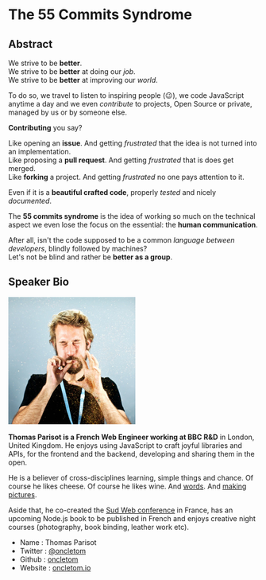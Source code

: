 # The 55 Commits Syndrome

## Abstract

We strive to be **better**.  
We strive to be **better** at doing our *job*.  
We strive to be **better** at improving our *world*.  

To do so, we travel to listen to inspiring people (:wink:), we code JavaScript anytime a day and we even *contribute* to projects, Open Source or private, managed by us or by someone else.

**Contributing** you say?

Like opening an **issue**. And getting *frustrated* that the idea is not turned into an implementation.  
Like proposing a **pull request**. And getting *frustrated* that is does get merged.  
Like **forking** a project. And getting *frustrated* no one pays attention to it.

Even if it is a **beautiful crafted code**, properly *tested* and nicely *documented*.

The **55 commits syndrome** is the idea of working so much on the technical aspect we even lose the focus on the essential: the **human communication**.

After all, isn't the code supposed to be a common *language between developers*, blindly followed by machines?  
Let's not be blind and rather be **better as a group**.

## Speaker Bio

![oncletom](../images/oncletom.png)

**Thomas Parisot is a French Web Engineer working at BBC R&D** in London, United Kingdom. He enjoys using JavaScript to craft joyful libraries and APIs, for the frontend and the backend, developing  and sharing them in the open.

He is a believer of cross-disciplines learning, simple things and chance. Of course he likes cheese. Of course he likes wine. And [words](https://oncletom.io). And [making pictures](https://oncletom.io/photos/).

Aside that, he co-created the [Sud Web conference](http://sudweb.fr) in France, has an upcoming Node.js book to be published in French and enjoys creative night courses (photography, book binding, leather work etc).

* Name      : Thomas Parisot
* Twitter   : [@oncletom](https://twitter.com/oncletom)
* Github    : [oncletom](https://github.com/oncletom)
* Website   : [oncletom.io](https://oncletom.io)